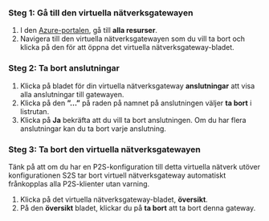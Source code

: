 ### <a name="step-1-navigate-to-the-virtual-network-gateway"></a>Steg 1: Gå till den virtuella nätverksgatewayen

1. I den [Azure-portalen](https://portal.azure.com), gå till **alla resurser**. 
2. Navigera till den virtuella nätverksgatewayen som du vill ta bort och klicka på den för att öppna det virtuella nätverksgateway-bladet.

### <a name="step-2-delete-connections"></a>Steg 2: Ta bort anslutningar

1. Klicka på bladet för din virtuella nätverksgateway **anslutningar** att visa alla anslutningar till gatewayen.
2. Klicka på den **”...”** på raden på namnet på anslutningen väljer **ta bort** i listrutan.
3. Klicka på **Ja** bekräfta att du vill ta bort anslutningen. Om du har flera anslutningar kan du ta bort varje anslutning.

### <a name="step-3-delete-the-virtual-network-gateway"></a>Steg 3: Ta bort den virtuella nätverksgatewayen

Tänk på att om du har en P2S-konfiguration till detta virtuella nätverk utöver konfigurationen S2S tar bort virtuell nätverksgateway automatiskt frånkopplas alla P2S-klienter utan varning.

1. Klicka på det virtuella nätverksgateway-bladet, **översikt**.
2. På den **översikt** bladet, klickar du på **ta bort** att ta bort denna gateway.
